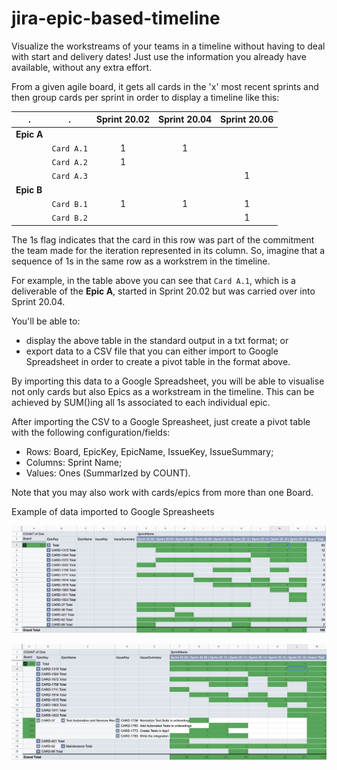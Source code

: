 # jira-epic-based-timeline

Visualize the workstreams of your teams in a timeline without having to deal with start and delivery dates! Just use the information you already have available, without any extra effort.

From a given agile board, it gets all cards in the 'x' most recent sprints and then group cards per sprint in order to display a timeline like this:


 . | . | Sprint 20.02 | Sprint 20.04 | Sprint 20.06
--- | --- | :---: | :---: | :---:
**Epic A** | | | | 
 |  | `Card A.1` | 1 | 1 |   
 |  | `Card A.2` | 1 |   |
 |  | `Card A.3` |   |   | 1
**Epic B** | | | |         |  |   | 
 |  | `Card B.1` | 1 | 1  | 1
 |  | `Card B.2` |  |   | 1

The 1s flag indicates that the card in this row was part of the commitment the team made for the iteration represented in its column. So, imagine that a sequence of 1s in the same row as a workstrem in the timeline.

For example, in the table above you can see that `Card A.1`, which is a deliverable of the **Epic A**, started in Sprint 20.02 but was carried over into Sprint 20.04.

You'll be able to:
- display the above table in the standard output in a txt format; or
- export data to a CSV file that you can either import to Google Spreadsheet in order to create a pivot table in the format above.

By importing this data to a Google Spreadsheet, you will be able to visualise not only cards but also Epics as a workstream in the timeline. This can be achieved by SUM()ing all 1s associated to each individual epic.

After importing the CSV to a Google Spreasheet, just create a pivot table with the following configuration/fields:
- Rows: Board, EpicKey, EpicName, IssueKey, IssueSummary;
- Columns: Sprint Name;
- Values: Ones (SummarIzed by COUNT).

Note that you may also work with cards/epics from more than one Board.

Example of data imported to Google Spreasheets

![Epic level timeline](docs/img1.png)

![Drill down by Cards](docs/img2.png)


